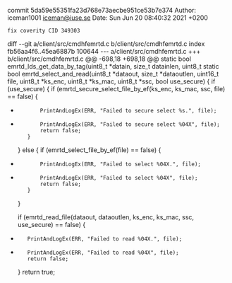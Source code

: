 commit 5da59e55351fa23d768e73aecbe951ce53b7e374
Author: iceman1001 <iceman@iuse.se>
Date:   Sun Jun 20 08:40:32 2021 +0200

    fix coverity CID 349303

diff --git a/client/src/cmdhfemrtd.c b/client/src/cmdhfemrtd.c
index fb56aa4f6..45ea6887b 100644
--- a/client/src/cmdhfemrtd.c
+++ b/client/src/cmdhfemrtd.c
@@ -698,18 +698,18 @@ static bool emrtd_lds_get_data_by_tag(uint8_t *datain, size_t datainlen, uint8_t
 static bool emrtd_select_and_read(uint8_t *dataout, size_t *dataoutlen, uint16_t file, uint8_t *ks_enc, uint8_t *ks_mac, uint8_t *ssc, bool use_secure) {
     if (use_secure) {
         if (emrtd_secure_select_file_by_ef(ks_enc, ks_mac, ssc, file) == false) {
-            PrintAndLogEx(ERR, "Failed to secure select %s.", file);
+            PrintAndLogEx(ERR, "Failed to secure select %04X", file);
             return false;
         }
     } else {
         if (emrtd_select_file_by_ef(file) == false) {
-            PrintAndLogEx(ERR, "Failed to select %04X.", file);
+            PrintAndLogEx(ERR, "Failed to select %04X", file);
             return false;
         }
     }
 
     if (emrtd_read_file(dataout, dataoutlen, ks_enc, ks_mac, ssc, use_secure) == false) {
-        PrintAndLogEx(ERR, "Failed to read %04X.", file);
+        PrintAndLogEx(ERR, "Failed to read %04X", file);
         return false;
     }
     return true;
